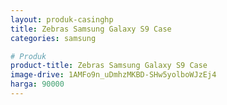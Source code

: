 ```yaml
---
layout: produk-casinghp
title: Zebras Samsung Galaxy S9 Case
categories: samsung

# Produk
product-title: Zebras Samsung Galaxy S9 Case
image-drive: 1AMFo9n_uDmhzMKBD-SHw5yolboWJzEj4
harga: 90000
---
```

